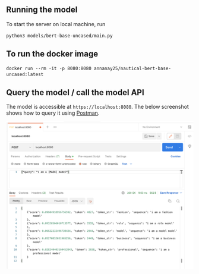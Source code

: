 ## Running the model

To start the server on local machine, run

```
python3 models/bert-base-uncased/main.py
```

## To run the docker image

```
docker run --rm -it -p 8080:8080 annanay25/nautical-bert-base-uncased:latest
```

## Query the model / call the model API

The model is accessible at `https://localhost:8080`. The below screenshot shows how to query it using [Postman](https://www.postman.com/).

![Querying](postman-bert-base-uncased.png)